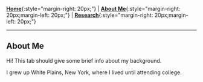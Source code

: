 [**Home**](index.md){:style="margin-right: 20px;"}
|
[**About Me**](aboutMe/index.md){:style="margin-right: 20px;margin-left: 20px;"}
|
[**Research**](research.md){:style="margin-right: 20px;margin-left: 20px;"}

___

## About Me

Hi! This tab should give some brief info about my background.

I grew up White Plains, New York, where I lived until attending college. 